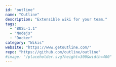 ```yaml
---
id: "outline"
name: "Outline"
description: "Extensible wiki for your team."
tags:
  - "BUSL-1.1"
  - "Nodejs"
  - "Docker"
category: "Wikis"
website: "https://www.getoutline.com/"
repo: "https://github.com/outline/outline"
#image: "/placeholder.svg?height=300&width=400"
---
```


